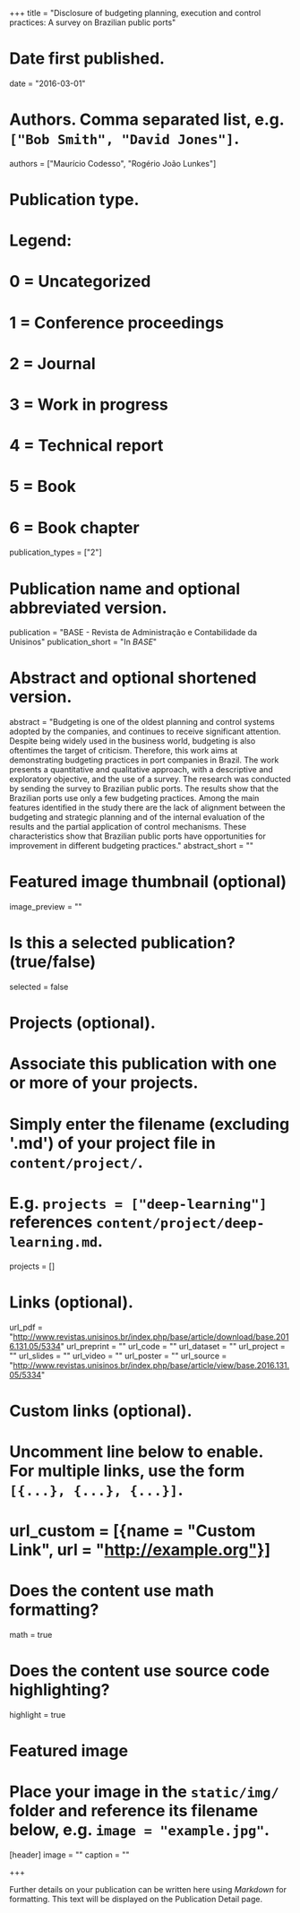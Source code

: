 +++
title = "Disclosure of budgeting planning, execution and control practices: A survey on Brazilian public ports"

# Date first published.
date = "2016-03-01"

# Authors. Comma separated list, e.g. `["Bob Smith", "David Jones"]`.
authors = ["Maurício Codesso", "Rogério João Lunkes"]

# Publication type.
# Legend:
# 0 = Uncategorized
# 1 = Conference proceedings
# 2 = Journal
# 3 = Work in progress
# 4 = Technical report
# 5 = Book
# 6 = Book chapter
publication_types = ["2"]

# Publication name and optional abbreviated version.
publication = "BASE - Revista de Administração e Contabilidade da Unisinos"
publication_short = "In *BASE*"

# Abstract and optional shortened version.
abstract = "Budgeting is one of the oldest planning and control systems adopted by the companies, and continues to receive significant attention. Despite being widely used in the business world, budgeting is also oftentimes the target of criticism. Therefore, this work aims at demonstrating budgeting practices in port companies in Brazil. The work presents a quantitative and qualitative approach, with a descriptive and exploratory objective, and the use of a survey. The research was conducted by sending the survey to Brazilian public ports. The results show that the Brazilian ports use only a few budgeting practices. Among the main features identified in the study there are the lack of alignment between the budgeting and strategic planning and of the internal evaluation of the results and the partial application of control mechanisms. These characteristics show that Brazilian public ports have opportunities for improvement in different budgeting practices."
abstract_short = ""

# Featured image thumbnail (optional)
image_preview = ""

# Is this a selected publication? (true/false)
selected = false

# Projects (optional).
#   Associate this publication with one or more of your projects.
#   Simply enter the filename (excluding '.md') of your project file in `content/project/`.
#   E.g. `projects = ["deep-learning"]` references `content/project/deep-learning.md`.
projects = []

# Links (optional).
url_pdf = "http://www.revistas.unisinos.br/index.php/base/article/download/base.2016.131.05/5334"
url_preprint = ""
url_code = ""
url_dataset = ""
url_project = ""
url_slides = ""
url_video = ""
url_poster = ""
url_source = "http://www.revistas.unisinos.br/index.php/base/article/view/base.2016.131.05/5334"

# Custom links (optional).
#   Uncomment line below to enable. For multiple links, use the form `[{...}, {...}, {...}]`.
# url_custom = [{name = "Custom Link", url = "http://example.org"}]

# Does the content use math formatting?
math = true

# Does the content use source code highlighting?
highlight = true

# Featured image
# Place your image in the `static/img/` folder and reference its filename below, e.g. `image = "example.jpg"`.
[header]
image = ""
caption = ""

+++

Further details on your publication can be written here using *Markdown* for formatting. This text will be displayed on the Publication Detail page.